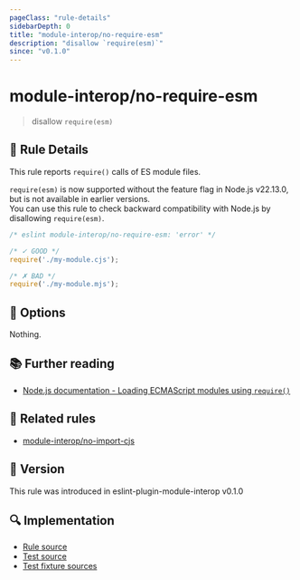 ```yaml
---
pageClass: "rule-details"
sidebarDepth: 0
title: "module-interop/no-require-esm"
description: "disallow `require(esm)`"
since: "v0.1.0"
---
```


# module-interop/no-require-esm

> disallow `require(esm)`

## 📖 Rule Details

This rule reports `require()` calls of ES module files.

`require(esm)` is now supported without the feature flag in Node.js v22.13.0, but is not available in earlier versions.\
You can use this rule to check backward compatibility with Node.js by disallowing `require(esm)`.

<!-- eslint-skip -->

```js
/* eslint module-interop/no-require-esm: 'error' */

/* ✓ GOOD */
require('./my-module.cjs');

/* ✗ BAD */
require('./my-module.mjs');
```

## 🔧 Options

Nothing.

## 📚 Further reading

- [Node.js documentation - Loading ECMAScript modules using `require()`]

[Node.js documentation - Loading ECMAScript modules using `require()`]: https://nodejs.org/api/modules.html#loading-ecmascript-modules-using-require

## 👫 Related rules

- [module-interop/no-import-cjs]

[module-interop/no-import-cjs]: ./no-import-cjs.md

## 🚀 Version

This rule was introduced in eslint-plugin-module-interop v0.1.0

## 🔍 Implementation

- [Rule source](https://github.com/ota-meshi/eslint-plugin-module-interop/blob/main/src/rules/no-require-esm.ts)
- [Test source](https://github.com/ota-meshi/eslint-plugin-module-interop/blob/main/tests/src/rules/no-require-esm.ts)
- [Test fixture sources](https://github.com/ota-meshi/eslint-plugin-module-interop/tree/main/tests/fixtures/rules/no-require-esm)
